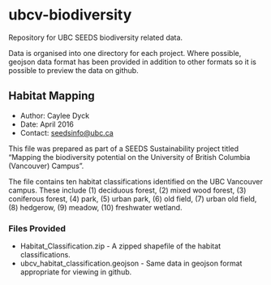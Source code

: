 # ubcv-biodiversity
Repository for UBC SEEDS biodiversity related data.

Data is organised into one directory for each project. Where possible, geojson data format has been provided in addition to other formats so it is possible to preview the data on github.

Habitat Mapping
---------------

* Author: Caylee Dyck
* Date: April 2016
* Contact: seedsinfo@ubc.ca

This file was prepared as part of a SEEDS Sustainability project titled “Mapping the biodiversity potential on the University of British Columbia (Vancouver) Campus”.

The file contains ten habitat classifications identified on the UBC Vancouver campus. These include (1) deciduous forest, (2) mixed wood forest, (3) coniferous forest, (4) park, (5) urban park, (6) old field, (7) urban old field, (8) hedgerow, (9) meadow, (10) freshwater wetland.

### Files Provided
* Habitat_Classification.zip - A zipped shapefile of the habitat classifications.
* ubcv_habitat_classification.geojson - Same data in geojson format appropriate for viewing in github.
